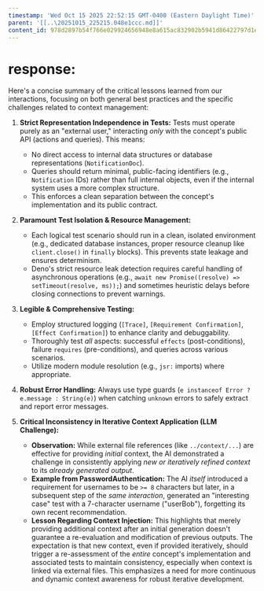 ```yaml
---
timestamp: 'Wed Oct 15 2025 22:52:15 GMT-0400 (Eastern Daylight Time)'
parent: '[[..\20251015_225215.048e1ccc.md]]'
content_id: 978d2897b54f766e029924656948e8a615ac832902b5941d86422797d1e87711
---
```


# response:

Here's a concise summary of the critical lessons learned from our interactions, focusing on both general best practices and the specific challenges related to context management:

1. **Strict Representation Independence in Tests:** Tests must operate purely as an "external user," interacting *only* with the concept's public API (actions and queries). This means:
   * No direct access to internal data structures or database representations (`NotificationDoc`).
   * Queries should return minimal, public-facing identifiers (e.g., `Notification` IDs) rather than full internal objects, even if the internal system uses a more complex structure.
   * This enforces a clean separation between the concept's implementation and its public contract.

2. **Paramount Test Isolation & Resource Management:**
   * Each logical test scenario should run in a clean, isolated environment (e.g., dedicated database instances, proper resource cleanup like `client.close()` in `finally` blocks). This prevents state leakage and ensures determinism.
   * Deno's strict resource leak detection requires careful handling of asynchronous operations (e.g., `await new Promise((resolve) => setTimeout(resolve, ms));`) and sometimes heuristic delays before closing connections to prevent warnings.

3. **Legible & Comprehensive Testing:**
   * Employ structured logging (`[Trace]`, `[Requirement Confirmation]`, `[Effect Confirmation]`) to enhance clarity and debuggability.
   * Thoroughly test *all* aspects: successful `effects` (post-conditions), failure `requires` (pre-conditions), and queries across various scenarios.
   * Utilize modern module resolution (e.g., `jsr:` imports) where appropriate.

4. **Robust Error Handling:** Always use type guards (`e instanceof Error ? e.message : String(e)`) when catching `unknown` errors to safely extract and report error messages.

5. **Critical Inconsistency in Iterative Context Application (LLM Challenge):**
   * **Observation:** While external file references (like `../context/...`) are effective for providing *initial* context, the AI demonstrated a challenge in consistently applying *new or iteratively refined context* to its *already generated output*.
   * **Example from PasswordAuthentication:** The AI *itself* introduced a requirement for usernames to be `>= 8` characters but later, in a subsequent step of the *same interaction*, generated an "interesting case" test with a 7-character username ("userBob"), forgetting its own recent recommendation.
   * **Lesson Regarding Context Injection:** This highlights that merely providing additional context after an initial generation doesn't guarantee a re-evaluation and modification of previous outputs. The expectation is that new context, even if provided iteratively, should trigger a re-assessment of the *entire* concept's implementation and associated tests to maintain consistency, especially when context is linked via external files. This emphasizes a need for more continuous and dynamic context awareness for robust iterative development.
